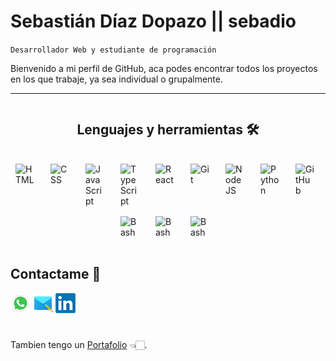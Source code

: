 # Sebastián Díaz Dopazo || sebadio

`Desarrollador Web y estudiante de programación`

Bienvenido a mi perfil de GitHub, aca podes encontrar todos los proyectos en los que trabaje, ya sea individual o grupalmente.

---

<div style="display: flex; justify-content: center; gap: 1rem; flex-wrap: wrap; flex-direction: column;">
    <div style="display: flex; justify-content: center; gap: 1rem; flex-wrap: wrap; flex-direction: column;">
        <h2 style="text-align: center;">Lenguajes y herramientas 🛠</h2>
        <div style="display: flex; justify-content: center; gap: 1rem; flex-wrap: wrap;">
            <img align="left" alt="HTML" width="30px" style="padding-right:10px;" src="https://cdn.jsdelivr.net/gh/devicons/devicon/icons/html5/html5-plain.svg" />
            <img align="left" alt="CSS" width="30px" style="padding-right:10px;" src="https://cdn.jsdelivr.net/gh/devicons/devicon/icons/css3/css3-plain.svg" />
            <img align="left" alt="JavaScript" width="30px" style="padding-right:10px;" src="https://cdn.jsdelivr.net/gh/devicons/devicon/icons/javascript/javascript-plain.svg" />
            <img align="left" alt="TypeScript" width="30px" style="padding-right:10px;" src="https://cdn.jsdelivr.net/gh/devicons/devicon/icons/typescript/typescript-plain.svg" />
            <img align="left" alt="React" width="30px" style="padding-right:10px;" src="https://cdn.jsdelivr.net/gh/devicons/devicon/icons/react/react-original.svg" />
            <img align="left" alt="Git" width="30px" style="padding-right:10px;" src="https://cdn.jsdelivr.net/gh/devicons/devicon/icons/git/git-original.svg" />
            <img align="left" alt="NodeJS" width="30px" style="padding-right:10px;" src="https://cdn.jsdelivr.net/gh/devicons/devicon/icons/nodejs/nodejs-original.svg" />
            <img align="left" alt="Python" width="30px" style="padding-right:10px;" src="https://cdn.jsdelivr.net/gh/devicons/devicon/icons/python/python-plain.svg" />
            <img align="left" alt="GitHub" width="30px" style="padding-right:10px;" src="https://cdn.jsdelivr.net/gh/devicons/devicon/icons/github/github-original.svg" />
            <img align="left" alt="Bash" width="30px" style="padding-right:10px;" src="https://cdn.jsdelivr.net/gh/devicons/devicon/icons/bash/bash-original.svg" />
            <img align="left" alt="Bash" width="30px" style="padding-right:10px;" src="https://cdn.jsdelivr.net/gh/devicons/devicon/icons/mongodb/mongodb-original.svg" />
            <img align="left" alt="Bash" width="30px" style="padding-right:10px;" src="https://cdn.jsdelivr.net/gh/devicons/devicon/icons/java/java-original.svg" />
        </div>
    </div>
</div>

<br />

## Contactame 📲

[![Whatsapp](https://raw.githubusercontent.com/sebadio/sebadio/main/assets/wp.png)](https://wa.me/message/VUGV3ZGKPTZTO1)
[![Mail](https://raw.githubusercontent.com/sebadio/sebadio/main/assets/mail.png)](mailto:sebastiandiazdopazo@gmail.com)
[![LinkedIn](https://raw.githubusercontent.com/sebadio/sebadio/main/assets/linkedin.png)](https://www.linkedin.com/in/sebastian-dd/)

#

Tambien tengo un [Portafolio](https://sebadio.github.io/Portafolio/) 👈🏻.

